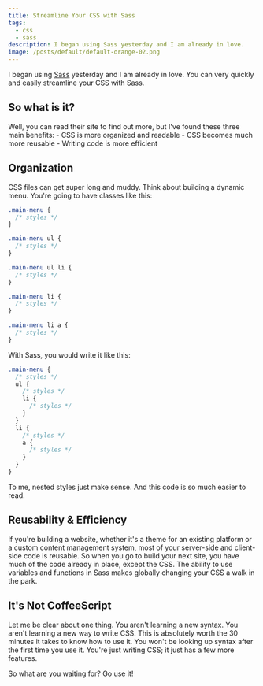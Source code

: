 ```yaml
---
title: Streamline Your CSS with Sass
tags:
  - css
  - sass
description: I began using Sass yesterday and I am already in love.
image: /posts/default/default-orange-02.png
---
```


I began using [Sass](http://sass-lang.com/) yesterday and I am already in love. You can very quickly and easily streamline your CSS with Sass.

## So what is it?

Well, you can read their site to find out more, but I've found these three main benefits: - CSS is more organized and readable - CSS becomes much more reusable - Writing code is more efficient

## Organization

CSS files can get super long and muddy. Think about building a dynamic menu. You're going to have classes like this:

```css
.main-menu {
  /* styles */
}

.main-menu ul {
  /* styles */
}

.main-menu ul li {
  /* styles */
}

.main-menu li {
  /* styles */
}

.main-menu li a {
  /* styles */
}
```

With Sass, you would write it like this:

```scss
.main-menu {
  /* styles */
  ul {
    /* styles */
    li {
      /* styles */
    }
  }
  li {
    /* styles */
    a {
      /* styles */
    }
  }
}
```

To me, nested styles just make sense. And this code is so much easier to read.

## Reusability & Efficiency

If you're building a website, whether it's a theme for an existing platform or a custom content management system, most of your server-side and client-side code is reusable. So when you go to build your next site, you have much of the code already in place, except the CSS. The ability to use variables and functions in Sass makes globally changing your CSS a walk in the park.

## It's Not CoffeeScript

Let me be clear about one thing. You aren't learning a new syntax. You aren't learning a new way to write CSS. This is absolutely worth the 30 minutes it takes to know how to use it. You won't be looking up syntax after the first time you use it. You're just writing CSS; it just has a few more features.

So what are you waiting for? Go use it!
